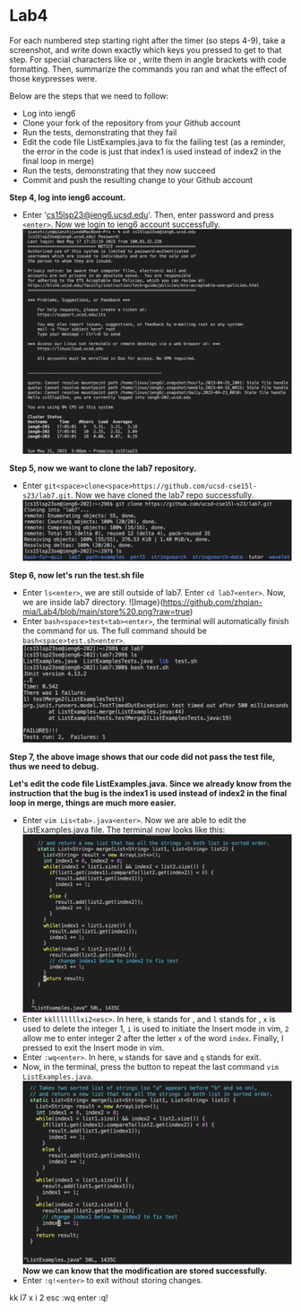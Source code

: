 # Lab4  
For each numbered step starting right after the timer (so steps 4-9), take a screenshot, and write down exactly which keys you pressed to get to that step. For special characters like <enter> or <tab>, write them in angle brackets with code formatting. Then, summarize the commands you ran and what the effect of those keypresses were.


Below are the steps that we need to follow:  
* Log into ieng6
* Clone your fork of the repository from your Github account
* Run the tests, demonstrating that they fail
* Edit the code file ListExamples.java to fix the failing test (as a reminder, the error in the code is just that index1 is used instead of index2 in the final loop in merge)
* Run the tests, demonstrating that they now succeed
* Commit and push the resulting change to your Github account

**Step 4, log into ieng6 account.**
* Enter 'cs15lsp23@ieng6.ucsd.edu<enter>'. Then, enter password and press `<enter>`. Now we login to ieng6 account successfully. 
![Image](https://github.com/zhqian-mia/Lab4/blob/main/ieng6%20login%20page.png?raw=true)  
  
**Step 5, now we want to clone the lab7 repository.** 
* Enter `git<space>clone<space>https://github.com/ucsd-cse15l-s23/lab7.git`. Now we have cloned the lab7 repo successfully.  
![Image](https://github.com/zhqian-mia/Lab4/blob/main/git%20clone.png?raw=true)  
  
**Step 6, now let's run the test.sh file**
  * Enter `ls<enter>`, we are still outside of lab7. Enter `cd lab7<enter>`. Now, we are inside lab7 directory.
  ![Image}(https://github.com/zhqian-mia/Lab4/blob/main/store%20.png?raw=true)
  * Enter `bash<space>test<tab><enter>`, the terminal will automatically finish the command for us. The full command should be `bash<space>test.sh<enter>`. 
 ![Image](https://github.com/zhqian-mia/Lab4/blob/main/fail%20test.png?raw=true)  
  
**Step 7, the above image shows that our code did not pass the test file, thus we need to debug.**  
  
**Let's edit the code file ListExamples.java. Since we already know from the instruction that the bug is the index1 is used instead of index2 in the final loop in merge, things are much more easier.**
  * Enter `vim Lis<tab>.java<enter>`. Now we are able to edit the ListExamples.java file. The terminal now looks like this:  
  ![Image](https://github.com/zhqian-mia/Lab4/blob/main/after%20vim.png?raw=true)
  * Enter `kklllllllxi2<esc>`. In here, `k` stands for <up>, and `l` stands for <right>, `x` is used to delete the integer 1, `i` is used to initiate the Insert mode in vim, `2` allow me to enter integer 2 after the letter `x` of the word `index`. Finally, I pressed <esc> to exit the Insert mode in vim.
  * Enter `:wq<enter>`. In here, `w` stands for save and `q` stands for exit. 
  * Now, in the terminal, press the <up> button to repeat the last command `vim ListExamples.java`.  
  ![Image](https://github.com/zhqian-mia/Lab4/blob/main/before%20vim.png?raw=true)
**Now we can know that the modification are stored successfully.** 
  * Enter `:q!<enter>` to exit without storing changes.


kk l7 x i 2 esc
:wq enter
:q!
